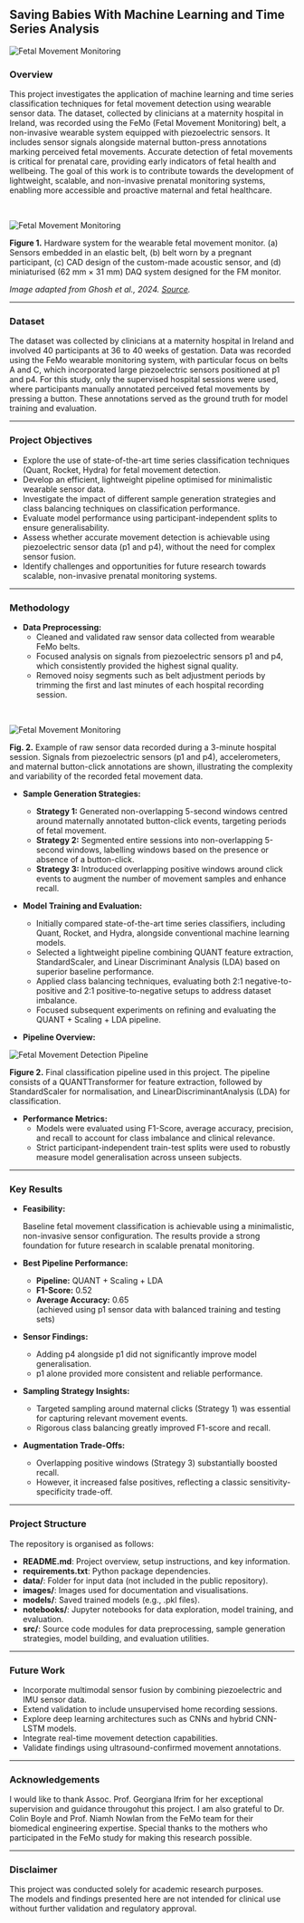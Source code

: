 ## **Saving Babies With Machine Learning and Time Series Analysis**

![Fetal Movement Monitoring](images/fyp-fmm-pregnancy.png)

### **Overview**

This project investigates the application of machine learning and time series classification techniques for fetal movement detection using wearable sensor data. The dataset, collected by clinicians at a maternity hospital in Ireland, was recorded using the FeMo (Fetal Movement Monitoring) belt, a non-invasive wearable system equipped with piezoelectric sensors. It includes sensor signals alongside maternal button-press annotations marking perceived fetal movements. Accurate detection of fetal movements is critical for prenatal care, providing early indicators of fetal health and wellbeing. The goal of this work is to contribute towards the development of lightweight, scalable, and non-invasive prenatal monitoring systems, enabling more accessible and proactive maternal and fetal healthcare.

&nbsp;

![Fetal Movement Monitoring](images/femo-belt.jpeg)

**Figure 1.** Hardware system for the wearable fetal movement monitor. (a) Sensors embedded in an elastic belt, (b) belt worn by a pregnant participant, (c) CAD design of the custom-made acoustic sensor, and (d) miniaturised (62 mm × 31 mm) DAQ system designed for the FM monitor.  

*Image adapted from Ghosh et al., 2024. [Source](https://www.sciencedirect.com/science/article/pii/S1566253523004402).*

---

### **Dataset**

The dataset was collected by clinicians at a maternity hospital in Ireland and involved 40 participants at 36 to 40 weeks of gestation. Data was recorded using the FeMo wearable monitoring system, with particular focus on belts A and C, which incorporated large piezoelectric sensors positioned at p1 and p4. For this study, only the supervised hospital sessions were used, where participants manually annotated perceived fetal movements by pressing a button. These annotations served as the ground truth for model training and evaluation.

---

### **Project Objectives**

- Explore the use of state-of-the-art time series classification techniques (Quant, Rocket, Hydra) for fetal movement detection.
- Develop an efficient, lightweight pipeline optimised for minimalistic wearable sensor data.
- Investigate the impact of different sample generation strategies and class balancing techniques on classification performance.
- Evaluate model performance using participant-independent splits to ensure generalisability.
- Assess whether accurate movement detection is achievable using piezoelectric sensor data (p1 and p4), without the need for complex sensor fusion.
- Identify challenges and opportunities for future research towards scalable, non-invasive prenatal monitoring systems.

---

### **Methodology**

- **Data Preprocessing:**  
  - Cleaned and validated raw sensor data collected from wearable FeMo belts.  
  - Focused analysis on signals from piezoelectric sensors p1 and p4, which consistently provided the highest signal quality.  
  - Removed noisy segments such as belt adjustment periods by trimming the first and last minutes of each hospital recording session.

&nbsp;

![Fetal Movement Monitoring](images/fmm-sensor-data.png)

**Fig. 2.** Example of raw sensor data recorded during a 3-minute hospital session. Signals from piezoelectric sensors (p1 and p4), accelerometers, and maternal button-click annotations are shown, illustrating the complexity and variability of the recorded fetal movement data.

- **Sample Generation Strategies:**  
  - **Strategy 1:** Generated non-overlapping 5-second windows centred around maternally annotated button-click events, targeting periods of fetal movement.  
  - **Strategy 2:** Segmented entire sessions into non-overlapping 5-second windows, labelling windows based on the presence or absence of a button-click.  
  - **Strategy 3:** Introduced overlapping positive windows around click events to augment the number of movement samples and enhance recall.

- **Model Training and Evaluation:**  
  - Initially compared state-of-the-art time series classifiers, including Quant, Rocket, and Hydra, alongside conventional machine learning models.  
  - Selected a lightweight pipeline combining QUANT feature extraction, StandardScaler, and Linear Discriminant Analysis (LDA) based on superior baseline performance.  
  - Applied class balancing techniques, evaluating both 2:1 negative-to-positive and 2:1 positive-to-negative setups to address dataset imbalance.  
  - Focused subsequent experiments on refining and evaluating the QUANT + Scaling + LDA pipeline.

- **Pipeline Overview:**  

![Fetal Movement Detection Pipeline](images/fmm-pipeline.png)  

**Figure 2.**  Final classification pipeline used in this project. The pipeline consists of a QUANTTransformer for feature extraction, followed by StandardScaler for normalisation, and LinearDiscriminantAnalysis (LDA) for classification.

- **Performance Metrics:**  
  - Models were evaluated using F1-Score, average accuracy, precision, and recall to account for class imbalance and clinical relevance.  
  - Strict participant-independent train-test splits were used to robustly measure model generalisation across unseen subjects.

---


### **Key Results**

- **Feasibility:**  

  Baseline fetal movement classification is achievable using a minimalistic, non-invasive sensor configuration. The results provide a strong foundation for future research in scalable prenatal monitoring.

- **Best Pipeline Performance:**  

  - **Pipeline:** QUANT + Scaling + LDA  
  - **F1-Score:** 0.52  
  - **Average Accuracy:** 0.65  
  (achieved using p1 sensor data with balanced training and testing sets)

- **Sensor Findings:**  

  - Adding p4 alongside p1 did not significantly improve model generalisation.  
  - p1 alone provided more consistent and reliable performance.

- **Sampling Strategy Insights:**  

  - Targeted sampling around maternal clicks (Strategy 1) was essential for capturing relevant movement events.  
  - Rigorous class balancing greatly improved F1-score and recall.

- **Augmentation Trade-Offs:**  

  - Overlapping positive windows (Strategy 3) substantially boosted recall.  
  - However, it increased false positives, reflecting a classic sensitivity-specificity trade-off.


---

### **Project Structure**

The repository is organised as follows:

- **README.md**: Project overview, setup instructions, and key information.
- **requirements.txt**: Python package dependencies.
- **data/**: Folder for input data (not included in the public repository).
- **images/**: Images used for documentation and visualisations.
- **models/**: Saved trained models (e.g., .pkl files).
- **notebooks/**: Jupyter notebooks for data exploration, model training, and evaluation.
- **src/**: Source code modules for data preprocessing, sample generation strategies, model building, and evaluation utilities.

---

### **Future Work**

- Incorporate multimodal sensor fusion by combining piezoelectric and IMU sensor data.
- Extend validation to include unsupervised home recording sessions.
- Explore deep learning architectures such as CNNs and hybrid CNN-LSTM models.
- Integrate real-time movement detection capabilities.
- Validate findings using ultrasound-confirmed movement annotations.

---

### **Acknowledgements**

I would like to thank Assoc. Prof. Georgiana Ifrim for her exceptional supervision and guidance througohut this project. I am also grateful to Dr. Colin Boyle and Prof. Niamh Nowlan from the FeMo team for their biomedical engineering expertise. Special thanks to the mothers who participated in the FeMo study for making this research possible.

---

### **Disclaimer**

This project was conducted solely for academic research purposes.  
The models and findings presented here are not intended for clinical use without further validation and regulatory approval.














